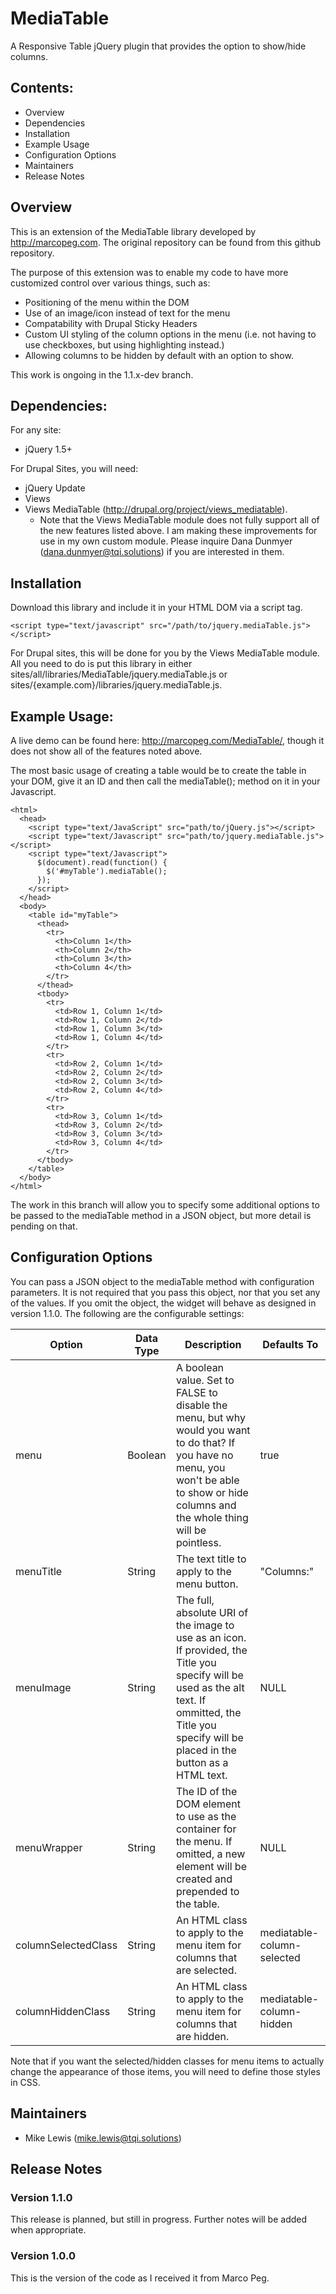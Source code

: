 # MediaTable
A Responsive Table jQuery plugin that provides the option to show/hide columns.

## Contents:

 * Overview
 * Dependencies
 * Installation
 * Example Usage
 * Configuration Options
 * Maintainers
 * Release Notes

## Overview
This is an extension of the MediaTable library developed by http://marcopeg.com. The original repository can be found from this github repository.

The purpose of this extension was to enable my code to have more customized control over various things, such as:

 * Positioning of the menu within the DOM
 * Use of an image/icon instead of text for the menu
 * Compatability with Drupal Sticky Headers
 * Custom UI styling of the column options in the menu (i.e. not having to use checkboxes, but using highlighting instead.)
 * Allowing columns to be hidden by default with an option to show.

This work is ongoing in the 1.1.x-dev branch.

## Dependencies:
For any site:
 * jQuery 1.5+

For Drupal Sites, you will need:
 * jQuery Update
 * Views
 * Views MediaTable (http://drupal.org/project/views_mediatable).
   - Note that the Views MediaTable module does not fully support all of the new features listed above. I am making these improvements for use in my own custom module. Please inquire Dana Dunmyer (dana.dunmyer@tqi.solutions) if you are interested in them.

## Installation
Download this library and include it in your HTML DOM via a script tag.

```
<script type="text/javascript" src="/path/to/jquery.mediaTable.js"></script>
```

For Drupal sites, this will be done for you by the Views MediaTable module. All you need to do is put this library in either sites/all/libraries/MediaTable/jquery.mediaTable.js or sites/{example.com}/libraries/jquery.mediaTable.js.

## Example Usage:
A live demo can be found here: http://marcopeg.com/MediaTable/, though it does not show all of the features noted above.

The most basic usage of creating a table would be to create the table in your DOM, give it an ID and then call the mediaTable(); method on it in your Javascript.

```
<html>
  <head>
    <script type="text/JavaScript" src="path/to/jQuery.js"></script>
    <script type="text/Javascript" src="path/to/jquery.mediaTable.js"></script>
    <script type="text/Javascript">
      $(document).read(function() {
        $('#myTable').mediaTable();
      });
    </script>
  </head>
  <body>
    <table id="myTable">
      <thead>
        <tr>
          <th>Column 1</th>
          <th>Column 2</th>
          <th>Column 3</th>
          <th>Column 4</th>
        </tr>
      </thead>
      <tbody>
        <tr>
          <td>Row 1, Column 1</td>
          <td>Row 1, Column 2</td>
          <td>Row 1, Column 3</td>
          <td>Row 1, Column 4</td>
        </tr>
        <tr>
          <td>Row 2, Column 1</td>
          <td>Row 2, Column 2</td>
          <td>Row 2, Column 3</td>
          <td>Row 2, Column 4</td>
        </tr>
        <tr>
          <td>Row 3, Column 1</td>
          <td>Row 3, Column 2</td>
          <td>Row 3, Column 3</td>
          <td>Row 3, Column 4</td>
        </tr>
      </tbody>
    </table>
  </body>
</html>
```

The work in this branch will allow you to specify some additional options to be passed to the mediaTable method in a JSON object, but more detail is pending on that.

## Configuration Options
You can pass a JSON object to the mediaTable method with configuration parameters. It is not required that you pass this object, nor that you set any of the values. If you omit the object, the widget will behave as designed in version 1.1.0. The following are the configurable settings:

| Option | Data Type | Description | Defaults To |
|---------------------|-----------|---------------------------------------------------------------------------------------------------------------------------------------------------------------------------------------------------------|----------------------------|
| menu | Boolean | A boolean value. Set to FALSE to disable the menu, but why would you want to do that? If you have no menu, you won't be able to show or hide columns and the whole thing will be pointless. | true |
| menuTitle | String | The text title to apply to the menu button. | "Columns:" |
| menuImage | String | The full, absolute URI of the image to use as an icon. If provided, the Title you specify will be used as the alt text. If ommitted, the Title you specify will be placed in the button as a HTML text. | NULL |
| menuWrapper | String | The ID of the DOM element to use as the container for the menu. If omitted, a new element will be created and prepended to the table. | NULL |
| columnSelectedClass | String | An HTML class to apply to the menu item for columns that are selected. | mediatable-column-selected |
| columnHiddenClass | String | An HTML class to apply to the menu item for columns that are hidden. | mediatable-column-hidden |

Note that if you want the selected/hidden classes for menu items to actually change the appearance of those items, you will need to define those styles in CSS.

## Maintainers
 * Mike Lewis (mike.lewis@tqi.solutions)

## Release Notes
### Version 1.1.0
This release is planned, but still in progress. Further notes will be added when appropriate.

### Version 1.0.0
This is the version of the code as I received it from Marco Peg.
